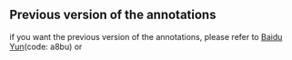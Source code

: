 ## Previous version of the annotations

if you want the previous version of the annotations, please refer to [Baidu Yun](https://pan.baidu.com/s/1L30fy2QTfSOfwREsMdpEUQ)(code: a8bu) or 
